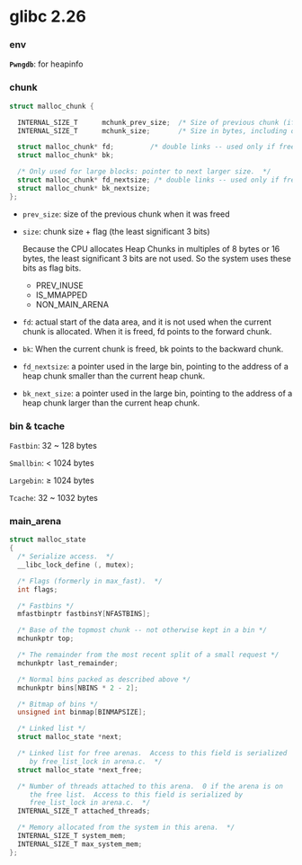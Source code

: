 # glibc 2.26

### env

**`Pwngdb`**: for heapinfo

### chunk

```c
struct malloc_chunk {

  INTERNAL_SIZE_T      mchunk_prev_size;  /* Size of previous chunk (if free).  */
  INTERNAL_SIZE_T      mchunk_size;       /* Size in bytes, including overhead. */

  struct malloc_chunk* fd;         /* double links -- used only if free. */
  struct malloc_chunk* bk;

  /* Only used for large blocks: pointer to next larger size.  */
  struct malloc_chunk* fd_nextsize; /* double links -- used only if free. */
  struct malloc_chunk* bk_nextsize;
};
```

- `prev_size`: size of the previous chunk when it was freed
- `size`: chunk size + flag (the least significant 3 bits)
    
    Because the CPU allocates Heap Chunks in multiples of 8 bytes or 16 bytes, the least significant 3 bits are not used. So the system uses these bits as flag bits.
    
    - PREV_INUSE
    - IS_MMAPPED
    - NON_MAIN_ARENA
- `fd`: actual start of the data area, and it is not used when the current chunk is allocated. When it is freed, fd points to the forward chunk.
- `bk`: When the current chunk is freed, bk points to the backward chunk.
- `fd_nextsize`: a pointer used in the large bin, pointing to the address of a heap chunk smaller than the current heap chunk.
- `bk_next_size`: a pointer used in the large bin, pointing to the address of a heap chunk larger than the current heap chunk.

### bin & tcache

`Fastbin`: 32 ~ 128 bytes

`Smallbin`: < 1024 bytes

`Largebin`: ≥ 1024 bytes

`Tcache`: 32 ~ 1032 bytes

### main_arena

```c
struct malloc_state
{
  /* Serialize access.  */
  __libc_lock_define (, mutex);

  /* Flags (formerly in max_fast).  */
  int flags;

  /* Fastbins */
  mfastbinptr fastbinsY[NFASTBINS];

  /* Base of the topmost chunk -- not otherwise kept in a bin */
  mchunkptr top;

  /* The remainder from the most recent split of a small request */
  mchunkptr last_remainder;

  /* Normal bins packed as described above */
  mchunkptr bins[NBINS * 2 - 2];

  /* Bitmap of bins */
  unsigned int binmap[BINMAPSIZE];

  /* Linked list */
  struct malloc_state *next;

  /* Linked list for free arenas.  Access to this field is serialized
     by free_list_lock in arena.c.  */
  struct malloc_state *next_free;

  /* Number of threads attached to this arena.  0 if the arena is on
     the free list.  Access to this field is serialized by
     free_list_lock in arena.c.  */
  INTERNAL_SIZE_T attached_threads;

  /* Memory allocated from the system in this arena.  */
  INTERNAL_SIZE_T system_mem;
  INTERNAL_SIZE_T max_system_mem;
};
```
